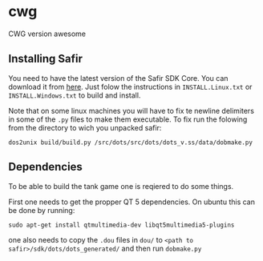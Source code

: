 # cwg
CWG version awesome


## Installing Safir
You need to have the latest version of the Safir SDK Core. 
You can download it from [here](http://sourceforge.net/projects/safir/files/).
Just folow the instructions in `INSTALL.Linux.txt` or `INSTALL.Windows.txt` to build and install.

Note that on some linux machines you will have to fix te newline delimiters in some of the `.py` files to make
them executable.
To fix run the folowing from the directory to wich you unpacked safir:
```
dos2unix build/build.py /src/dots/src/dots/dots_v.ss/data/dobmake.py
```

## Dependencies
To be able to build the tank game one is reqiered to do some things.

First one needs to get the propper QT 5 dependencies. On ubuntu this can be done by running:
```
sudo apt-get install qtmultimedia-dev libqt5multimedia5-plugins
```

one also needs to copy the `.dou` files in `dou/` to `<path to safir>/sdk/dots/dots_generated/` 
and then run `dobmake.py`
